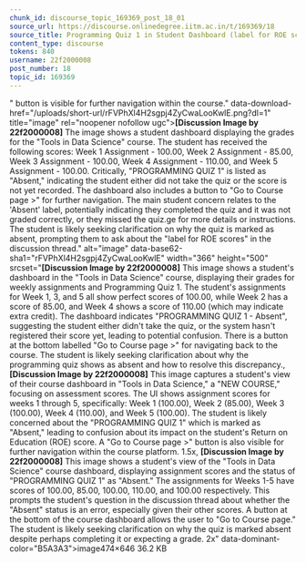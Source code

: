 ```yaml
---
chunk_id: discourse_topic_169369_post_18_01
source_url: https://discourse.onlinedegree.iitm.ac.in/t/169369/18
source_title: Programming Quiz 1 in Student Dashboard (label for ROE scores) - showing absent or incorrect
content_type: discourse
tokens: 840
username: 22f2000008
post_number: 18
topic_id: 169369
---
```


" button is visible for further navigation within the course." data-download-href="/uploads/short-url/rFVPhXl4H2sgpj4ZyCwaLooKwlE.png?dl=1" title="image" rel="noopener nofollow ugc">**[Discussion Image by 22f2000008]** The image shows a student dashboard displaying the grades for the "Tools in Data Science" course. The student has received the following scores: Week 1 Assignment - 100.00, Week 2 Assignment - 85.00, Week 3 Assignment - 100.00, Week 4 Assignment - 110.00, and Week 5 Assignment - 100.00. Critically, "PROGRAMMING QUIZ 1" is listed as "Absent," indicating the student either did not take the quiz or the score is not yet recorded. The dashboard also includes a button to "Go to Course page >" for further navigation. The main student concern relates to the 'Absent' label, potentially indicating they completed the quiz and it was not graded correctly, or they missed the quiz.ge for more details or instructions. The student is likely seeking clarification on why the quiz is marked as absent, prompting them to ask about the "label for ROE scores" in the discussion thread." alt="image" data-base62-sha1="rFVPhXl4H2sgpj4ZyCwaLooKwlE" width="366" height="500" srcset="**[Discussion Image by 22f2000008]** This image shows a student's dashboard in the "Tools in Data Science" course, displaying their grades for weekly assignments and Programming Quiz 1. The student's assignments for Week 1, 3, and 5 all show perfect scores of 100.00, while Week 2 has a score of 85.00, and Week 4 shows a score of 110.00 (which may indicate extra credit). The dashboard indicates "PROGRAMMING QUIZ 1 - Absent", suggesting the student either didn't take the quiz, or the system hasn't registered their score yet, leading to potential confusion. There is a button at the bottom labelled "Go to Course page >" for navigating back to the course. The student is likely seeking clarification about why the programming quiz shows as absent and how to resolve this discrepancy., **[Discussion Image by 22f2000008]** This image captures a student's view of their course dashboard in "Tools in Data Science," a "NEW COURSE," focusing on assessment scores. The UI shows assignment scores for weeks 1 through 5, specifically: Week 1 (100.00), Week 2 (85.00), Week 3 (100.00), Week 4 (110.00), and Week 5 (100.00). The student is likely concerned about the "PROGRAMMING QUIZ 1" which is marked as "Absent," leading to confusion about its impact on the student's Return on Education (ROE) score. A "Go to Course page >" button is also visible for further navigation within the course platform. 1.5x, **[Discussion Image by 22f2000008]** This image shows a student's view of the "Tools in Data Science" course dashboard, displaying assignment scores and the status of "PROGRAMMING QUIZ 1" as "Absent." The assignments for Weeks 1-5 have scores of 100.00, 85.00, 100.00, 110.00, and 100.00 respectively. This prompts the student's question in the discussion thread about whether the "Absent" status is an error, especially given their other scores. A button at the bottom of the course dashboard allows the user to "Go to Course page." The student is likely seeking clarification on why the quiz is marked absent despite perhaps completing it or expecting a grade. 2x" data-dominant-color="B5A3A3">image474×646 36.2 KB
